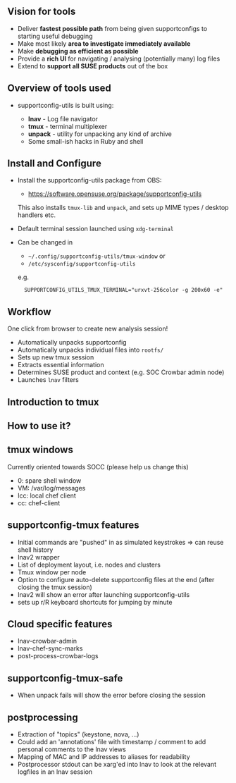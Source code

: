 ## Vision for tools

* Deliver **fastest possible path** from being given
  supportconfigs to starting useful debugging
* Make most likely **area to investigate immediately available**
* Make **debugging as efficient as possible**
* Provide a **rich UI** for navigating / analysing
  (potentially many) log files
* Extend to **support all SUSE products** out of the box

## Overview of tools used

* supportconfig-utils is built using:

    * **lnav** - Log file navigator
    * **tmux** - terminal multiplexer
    * **unpack** - utility for unpacking any kind of archive
    * Some small-ish hacks in Ruby and shell

## Install and Configure

* Install the supportconfig-utils package from OBS:

    * https://software.opensuse.org/package/supportconfig-utils

  This also installs `tmux-lib` and `unpack`, and sets up
  MIME types / desktop handlers etc.

* Default terminal session launched using `xdg-terminal`

* Can be changed in
    * `~/.config/supportconfig-utils/tmux-window` or
    * `/etc/sysconfig/supportconfig-utils`

  e.g.

        SUPPORTCONFIG_UTILS_TMUX_TERMINAL="urxvt-256color -g 200x60 -e"

## Workflow

One click from browser to create new analysis session!

* Automatically unpacks supportconfig
* Automatically unpacks individual files into `rootfs/`
* Sets up new tmux session
* Extracts essential information
* Determines SUSE product and context (e.g. SOC Crowbar admin node)
* Launches `lnav` filters

## Introduction to tmux

## How to use it?

## tmux windows

Currently oriented towards SOCC (please help us change this)

* 0: spare shell window
* VM: /var/log/messages
* lcc: local chef client
* cc: chef-client

## supportconfig-tmux features

* Initial commands are "pushed" in as simulated keystrokes => can reuse shell history
* lnav2 wrapper
* List of deployment layout, i.e. nodes and clusters
* Tmux window per node
* Option to configure auto-delete supportconfig files at the end (after closing the tmux session)
* lnav2 will show an error after launching supportconfig-utils
* sets up r/R keyboard shortcuts for jumping by minute

## Cloud specific features

* lnav-crowbar-admin
* lnav-chef-sync-marks
* post-process-crowbar-logs

## supportconfig-tmux-safe

* When unpack fails will show the error before closing the session

## postprocessing

* Extraction of "topics" (keystone, nova, ...)
* Could add an 'annotations' file with timestamp / comment to add personal comments to the lnav views
* Mapping of MAC and IP addresses to aliases for readability
* Postprocessor stdout can be xarg'ed into lnav to look at the relevant logfiles in an lnav session
